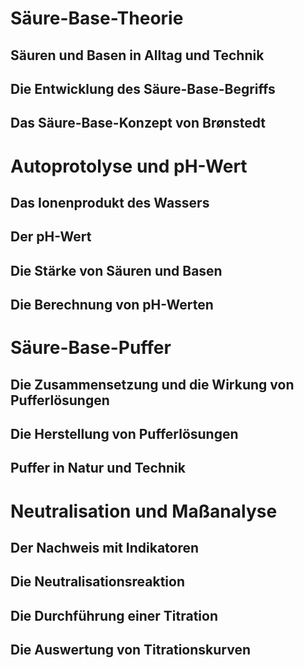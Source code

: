 <!--
author:   KRE-DSS

email:    

version:  1.0.0

language: de

narrator: Deutsch Female

classroom: disable

mode: Textbook

comment: Hier entsteht nach und nach ein interaktives Schulbuch für das Kapitel Säure-Base-Chemie in der Oberstufe. 

link:     

script:   
-->

# Säure-Base-Theorie
## Säuren und Basen in Alltag und Technik
## Die Entwicklung des Säure-Base-Begriffs
## Das Säure-Base-Konzept von Brønstedt
# Autoprotolyse und pH-Wert
## Das Ionenprodukt des Wassers
## Der pH-Wert
## Die Stärke von Säuren und Basen
## Die Berechnung von pH-Werten
# Säure-Base-Puffer
## Die Zusammensetzung und die Wirkung von Pufferlösungen
## Die Herstellung von Pufferlösungen
## Puffer in Natur und Technik
# Neutralisation und Maßanalyse
## Der Nachweis mit Indikatoren
## Die Neutralisationsreaktion
## Die Durchführung einer Titration
## Die Auswertung von Titrationskurven
